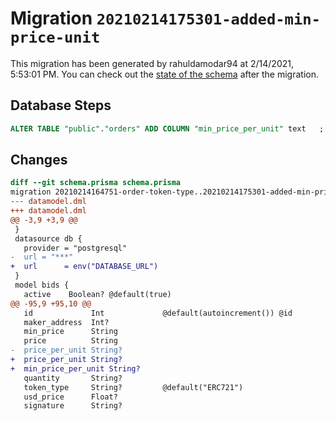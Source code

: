 # Migration `20210214175301-added-min-price-unit`

This migration has been generated by rahuldamodar94 at 2/14/2021, 5:53:01 PM.
You can check out the [state of the schema](./schema.prisma) after the migration.

## Database Steps

```sql
ALTER TABLE "public"."orders" ADD COLUMN "min_price_per_unit" text   ;
```

## Changes

```diff
diff --git schema.prisma schema.prisma
migration 20210214164751-order-token-type..20210214175301-added-min-price-unit
--- datamodel.dml
+++ datamodel.dml
@@ -3,9 +3,9 @@
 }
 datasource db {
   provider = "postgresql"
-  url = "***"
+  url      = env("DATABASE_URL")
 }
 model bids {
   active    Boolean? @default(true)
@@ -95,9 +95,10 @@
   id             Int             @default(autoincrement()) @id
   maker_address  Int?
   min_price      String
   price          String
-  price_per_unit String?         
+  price_per_unit String? 
+  min_price_per_unit String?        
   quantity       String?         
   token_type     String?         @default("ERC721")
   usd_price      Float?
   signature      String?
```


